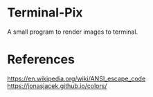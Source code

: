 # Terminal-Pix
A small program to render images to terminal.

# References
https://en.wikipedia.org/wiki/ANSI_escape_code
https://jonasjacek.github.io/colors/
